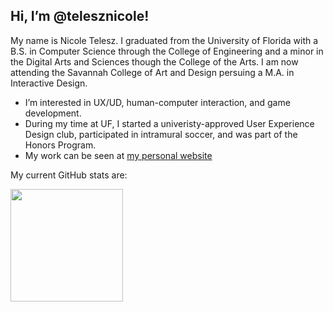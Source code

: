 ## Hi, I’m @telesznicole!
My name is Nicole Telesz. I graduated from the University of Florida with a B.S. in Computer Science through the College of Engineering and a minor in the Digital Arts and Sciences though the College of the Arts. I am now attending the Savannah College of Art and Design persuing a M.A. in Interactive Design.
- I’m interested in UX/UD, human-computer interaction, and game development.
- During my time at UF, I started a univeristy-approved User Experience Design club, participated in intramural soccer, and was part of the Honors Program.
- My work can be seen at [my personal website](www.nicoletelesz.com)

My current GitHub stats are:

<img height="180em" src="https://github-readme-stats.vercel.app/api?username=telesznicole&show_icons=true&hide_border=true&&count_private=true&include_all_commits=true" />

<!---
telesznicole/telesznicole is a ✨ special ✨ repository because its `README.md` (this file) appears on your GitHub profile.
You can click the Preview link to take a look at your changes.
--->
